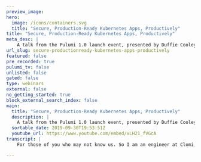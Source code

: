 ```yaml
---
preview_image:
hero:
  image: /icons/containers.svg
  title: "Secure, Production-Ready Kubernetes Apps, Productively"
title: "Secure, Production-Ready Kubernetes Apps, Productively"
meta_desc: |
    A talk from the Pulumi 1.0 launch event, presented by Duffie Cooley, Staff Architect at VMWare, and Mike Metral, Software Engineer at Pulumi.
url_slug: secure-productionready-kubernetes-apps-productively
featured: false
pre_recorded: true
pulumi_tv: false
unlisted: false
gated: false
type: webinars
external: false
no_getting_started: true
block_external_search_index: false
main:
  title: "Secure, Production-Ready Kubernetes Apps, Productively"
  description: |
    A talk from the Pulumi 1.0 launch event, presented by Duffie Cooley, Staff Architect at VMWare, and Mike Metral, Software Engineer at Pulumi.
  sortable_date: 2019-09-30T19:53:51Z
  youtube_url: https://www.youtube.com/embed/xLH21_fVGcA
transcript: |
    For those of you who may not know us. So I am an engineer at Clomi, I work on ready focus portions of our product. And likewise, Duffy does the same at vmware and we shared a former life with some coworkers of ours here. Shout out to cos and in that time, we've seen so many good and bad things about taking protection more bad than good. And we're here to tell you why we think things are starting to take a different turn for the better. So I'll turn it over to what are you doing? So um I'm Duffy, I'm ma on Twitter. Feel free to call me. I'm trying to increase my account. Um I'm actually, I'm talking about Uber news pretty much all the time in this talk. We're actually going to talk about some of the security, some applications on how to think about them. We're going to show you some kind of cool command line tools, some tricks about things. I'm also give you a quick high level overview of who we need. We're going to talk a little bit about what is in your team we're going to talk about. Um I'm gonna give you a quick five minute overview of what is CODIS. And we're gonna talk a little bit about what is a container. And then we're gonna talk about how you can use uh container orchestration, basically a form of container orchestration that CODIS takes to do some things, maybe that you don't as a cluster operator want people to do. And so we kind of go through those examples and then we'll also show you how you can actually mitigate that. And so this ties into the application security story by actually showing you some of the controls that you have within coo and discuss to actually mitigate some of the some of the risks that are just inherent in. So this first slide just talks about like all of them, I'm right in front of the speaker. So this first slide talks about basically all of the moving pieces of CODIS and we're just gonna talk about it as an application here. So in this slide, so I'm actually gonna step on the other side of the. So in this side, we have all of the moving parts of a need cluster. So when you set up a cluster in in EK or in some of these other environments, you really don't have any idea of what's happening inside of the dotted box, it's kind of happening outside of your control. But if you're actually standing up a co cluster in other environments, leveraging some of the source projects like cluster API or, and you actually get to see all of these pieces working together. Let's talk about what they are just really quickly give you a high level overview. Um The API server, as you can tell by all of the arrows are basically, is basically kind of like the center of the universe where the this API server does exactly what you might think it might do, right? It's going to do things like validate resources that are being submitted via the API it's going to handle things like authorization, authentication, those sorts of things. It's actually also where admission control happens and we'll talk a little bit about that. Like as we move through this, the we have the controller manager, this guy's job is actually to have a number of control loops that basically iterate over and over again and try to break down a higher level of obstructions things is called or stale sets down into pod or for the level of ins and we have the scheduler which does what the scheduler associates work with actual notes. And as we're talking about nodes, we can look over here on the right, see two clits and a container run time. This is actually where all of the heavy lifting happens. Um When we were talking about pods, that's actually the schedule of the minimal viable resource within the 2 m. Those pods are actually realized on the clit and the puli takes care of the life cycle of that real process running on a server somewhere. That's what the job is. Lastly, we have CD, which is basically a key value store that stores the state for all of the Cooper news clusters or all of the state within. That's a quick overview of all of the components. Let's talk about a flow here. So in the previous diagram, we said, keep my pod, we're going to actually be doing that live in a demo. I want to talk about what actually happens under the covers when these things happen. The reason I think it's important is because Cober itself is a distributed system. And at least a couple of months back, once the pod is actually created that pod object or spec it's been submitted to the API server. A P server goes through the process that we talked about before. Once it's actually allowed admission into the cluster, that pod spec is persistent into the key value store and then the API server returns 200. OK? You give me a resource, I've accepted it. We're done. The next thing that happens is that the scheduler upon determining that a pot has been created but is not associated with a node will actually take that pot object, determine where to schedule that object and then persist back to the node name field or the selection that it makes. And again, the scheduler is now done, doesn't do any more work than that. It's basically just populates that node name field based on the predicates that are provided by that next thing that happens is actually the heavy lifting, we're going to start this process on a keyboard somewhere. So CUBIT will actually also have a watch on the API server and we'll see that there's a new pot that's been defined. It's been associated with this note. I'm going to download that spec and start doing real work. I'm going to start those processes that are, that are defined within those containers and run them on a server and manage the life cycle of them. And I'm going to report back up to the API server, things like status. One thing that's interesting about this slide is if we go back to the previous one, we can see that there's a controller manager in this diagram, but there's not a controller manager in this diagram. This is a loosely coupled system. I've defined a pod, which is already the lowest level abstraction. This is already the lowest level primitive. So there's nothing to break down into smaller primitives. There's no need for a controller manager. If I had specified within the pod, spec in no name. If I had populated that field, I could take the scheduler out of this picture as well because there would be no scheduling and we're going to show what this means and minus might be like a security service for community in general that was my five minute Uber need to talk. That was in the morning is what it is. So next I want to talk about like what is a container? How are, how many people actually in the room? I should have asked this already, but like how many people in the room are already pretty familiar with Cooper now? Right on. Well, the rest just got like kind of a course override of what of what it is. How many people in the room are familiar with containers? How many of those people can tell me what a container is in reference to like a Linux or a process. We're about to expand your horizons when you log into any Linux host and you type LS slash P or slash pro the pro system and then some pit and then the directory NS, you will actually see a mapping that represents what a container is in general, all of those things within that mapping. And we will show this when we do the demo part, we will agree on the particular name spaces that they are associated with it come. But effectively every process within the Linux kernel adds the primitively necessary to define isolation on a process level. All container is all containerization is is basically just making use of all of those pars to provide a different amount file system or a different container file system that's shipped with your container or a different network name space associated with just that one pot or a different pin name space. So that when you're inside the container, the only process I DS you see are the ones that are associated with that particular process, right? This is just process isolation and this is the kind of the aha moment when we think about like what the difference between virtualization and containerization is, right? Containerization is process isolation. If you start a process within a container and that process dies, the container dies. If you start a process within a VM and that process dies, the VM doesn't care, it's gonna keep going in perpetuity. This is the key difference between the two that we think about. We're also gonna talk a little bit about doctor and do so many. How many people here know what Doctor Docker is a few more of them that I expect. How many of you think that doctor and dock is exposing the underlying doctor socket on a container on a container host to the container? How many do you think it's actually exposing enough privilege to the container to create container primitives directly here? All right, we'll go in here, right. OK. OK. So this is actually a description of what a container is when we think about like all of the different things we talked about what they mean a container is a mount file system. This represents the actual doer image that file system that ships as part of your darker image a container file system, any shared house. Like if you actually have like persistent volumes or anything else like that, those sorts of things are actually associated with a, with a particular container. All of these things are limits kernel primitives that are together represent what the running container might be. And you can do things like you can do things like limit things like my cio things like create different network spaces. You can share all of these things within between containers, within a particular pod inside of it is and then there's also a set of constraints that you can apply, like you can define an external capabilities. So whether you want to be able to provide through the container, the ability to manipulate the network of that container, you can, there's quite a lot of constraints that you can define and we're going to talk about what that surface looks like this. So that was a quick crash course and we need some containers. Now, I'm gonna show you some kind of like moving on some things creeping in front of the like right in front of the speaker so that I don't feel right. You are yeah em shield. So this is a one liner that actually allows any authenticated user with that in the absence of admission control to take control of the underlying node. And this is a, this is leveraging the QK command line tool that shifts the CODIS and what it does effectively is it will actually just deploy an alpine Lix image and it will use to mount the underlying nose files, p name space and file system. And then they'll actually use an center inside of this container to basically take over the underlying note. This is possible for any authenticated user inside of a Cooper news cluster, but in the absence of admission control. So let's just shut that off a little bit. You, what I'm gonna do is I'm going to show you the actual manifest. I'm going to use this. And basically, it's just like that one letter, but I've actually just created a container that will actually allow me to schedule this directly on a host. And just like we were talking about before with the direct scheduling attack. If I populate the node name, I don't have to have a scheduler run in, I can actually pick any node with the cluster to the to target with this particular. So go ahead and I'm going to exe into that computer and look at the result of center is a tool that can be used to enter into any of the name spaces associated with container. It's a great tool that really exposes a lot of capability for interacting with all of those primitives that make up an actual container to solve the mystery of how a pod is actually configured. Like if I wanted to understand what part of parts are actually going to be bound to a specific pod. I might want to actually see like, you know, the results of like l look at a computer and see like what the actual process is actually found. So in this case, what I'm gonna do is jump into an NSX pot or an engine X pod and going to look at what, what ports are found. And so in this case, the interceptor command basically allows me to enter the network news space of that running container inside of my local machine here, basically only by identifying process ID or P ID that is that is working on this particular note. Once I enter it in, I can do things like assess my cell and which is kind of like the equivalent of that man, I can see that this particular container is is binding on port game. So that explains my mystery, right? It wasn't working, it wasn't designed to work the way I expected. I can also mount to the file system and look at the configuration of these things. Now, what's interesting about this is that I can do these particular things even if the container itself doesn't have a batch or doesn't have a shell. So this is actually that mapping that we've been talking about before. So this particular container, we can see the mapping between the sea, the I PC network, all of those things. And a particular number, these numbers are specific only to this pot or this container. If you look at, if you as a host and you looked at all of the rest of the processes, you might see that they all agree on this. But what else do we do as we talk about the Nexus name spacing all of these, all the time. We can also use any center to take over with the host without post path. We talk that we haven't talked about those path. But we, so this plan, I'm actually gonna use any center again. I'm gonna enter all of the name spaces associated with or. Now, what's neat about this is that basically what this allows me to do is get rot on the underline post. This one liner allows me to actually completely take over the underlying host, right? I can do, I, I can see the underline host, I can do pretty much anything inside of this space. I have complete own over the under post. And this is possible in any news in the sorry. So that's what an authenticated user can do inside of without the control. They can do pretty much anything you need to learn. How do we fix it? How do we actually stop that from happening? One of the only service that we have to actually control, this is a mission controller and this gives us the ability to validate or rotate resources as they're defined inside the API survey. So in this case, I'm actually going to show off security policies and how those things can actually allow us to limit the scope of this particular type of attack is act as an emission control for your community customers. And they allow you to limit things, change things in a reasonable way. Pot security policies give you the ability to define things like um within the, within the particular pots. And then, so I set the privilege flag, I can set a pot security policy globally with an investor that says nobody can define privilege flags. And if I needed more than that, then I can actually allow only those pods within a particular name space to have that capability, deny everybody else that particular capability. Same thing with the underlying post file system or host network or capabilities. All of these things, I think to train all those with top security policies. And a now the ordering of prosecuting policies is a little tough to go around and the U I. But generally what happens is that the ordering of prosecuting policy application will be, will be validating before mutating, which means that if you, if you have defined multiple security policies within the, the whatever entity it is that's creating that policy if they have access to multiple pot security policies. The first one that actually allows without mutating an object will win and only that security policy will apply. They not, they don't, you don't accumulate or aggregate. It's just the first policy that applies, that doesn't change the object for them. And if it, if no validating object, no validating policy applies, then we will go through the mutated ones. And again, even a mutated one, only the first mutating policy will actually affect the pot. Because at that point, it has been accepted. Security policies are tough to work with because they actually tie into our back. We have to think about the entity that we create in the pot and associate security policies with that entity within cos we talked about the controller manager, the controlling manager is responsible for running things like the employment controller controller. And actually in those sorts of those entities are responsible sometimes for creating pods directly. And we have to associate the permissions to those security policies that we want, apply them to those specific controllers or to groups of you. So let's do all of this. Thank you, Duffy. So as Duffy pretty much showcased, this is pretty right for picking, right? If you're looking to attack a coup without having default PSP in place policies, you're pretty much out of luck. So the beauty of that is that, is that in every single provider, what essentially happens whether I'm running on Azure, whether they're running eks or if I'm running on G they all come baked in with their own pot security policies and most of them are pretty wide open. So they allow a blanking kind of policy that anything goes that is not something you want to roll out of the gates. So the good thing about managed clusters like E and G and A is that they give you a but that is a vanilla cluster, you cannot actually use them, right? Not in production. So the cool thing about hay is because we support many SDK across all of our platforms. I literally defined three clusters and three lines that is pretty powerful. If I want to actually go into the actual actual cloud, I can go and inspect that based on ours on the column on the right, you're my E cluster, I define my VPC that it's going to be deployed to. I deploy some rolls. I send the properties to the cluster itself, the version of cabernets and then I'm mapping some roles if I want to actually take over as a different user. When I deploy this, what actually is given to me is three different few FIS, one for EKS, one for Aks and one for G. I also deployed a pine cluster. It's a cabs and Docker Fuster and that is just local. So essentially all you need to work with the Pulumi is a file, we wrap a provider around that and in bloomy, that is the object that you work with. So this is pretty neat. I don't want to bore you the detail of setting a up, but this runs and you get a couple of Custer if I switch terminals here, I'm now going to deploy something into that. So because we have all these sdks available and because each thing is wrapped up in what we call a provider, you can now simply put this in a four loaf. Hey, look, we actually have a real fora and in that for loop, we can do a couple of things, we can define our own default security policies out of the gates that replaces all of the blanket allow that all these providers put in and then replace that with something more coherent. That actually makes sense not to mention, deploy a relig application into that. So this kind of shows up how I can deploy engine with its flow balancer into all these different clusters. And so if I run an update, which I've already done for all of us, I get all this output and I can literally go to engine X on Azure, I can go to X on E, I can go to X on GE I can go to on my kind cluster. But wait, I'm getting yelled at because I don't have the authority here as an anonymous user to do this. Why? Because my default security policies have revoked all open wide privileges. So the neat thing about that is that we can not only set our own defaults, we can now showcase that we've provisioned all of our infrastructure. I am all the networking, the cluster itself. And then once the cluster is up, we can hook into that cluster and deploy anything else that we need to have. So in this case, we have cloud security policies, poll me by default. Ours do not manage cloud security policies, but we have this notion of what's called a dynamic provider, something that I create a crud interface on and I can manipulate to my heart's content. So in this, I've gone in and I said, look for each of these providers, some of them come with defaults that I cannot strip away. G for example, if I were to remove all these pot security policies from G all of their stuff would break. Likewise, in a very kind of wonky manner aks comes with its own security policy. But if you try to delete this root privileged pot security policy, they have an add on manager, they add it right back in seconds later. So what do we do? We have to at least scope it to our capabilities to make sure we have the least privilege and that we have some control of what comes in after the fact because again, the lego blocks that we were given at the provider, they stop once that cluster is up. So it's on us to take the ball from there. So I decided to say these are the required lots of cloud security policies. And if you've worked with KTIS, I decided I'm going to create my own prosecutor policy. I'm going to create my own demo, privileged prosecuting policy and my own restricted policy. But they're each going to be gated to different groups within COTIS in this case, only the service accounts in the Pew system name space. So what does that look like? So if I go ahead and go into the looming, one of the neat things is the code is the state. So just like I deployed the engine next app, if I were to comment that out here, that code is no longer live and take that on here. And if I were to rerun an update, what will happen is that because they removed the code, that deployment will go away. So if you have a much easier way to work with the infrastructure with the state that belongs to it, and this feels more intuitive to what we all want to work with both of these. You're not in a situation where you just continue to it, right? And so the cool thing is you can do that on. So if you're testing, they say you want to do a testing across all discriminated clusters, you can visualize what that would be like. And again, the code is the desired state. So that's going to go off and delete and all the deployments are gone. Now to talk to what Duffy was really getting to is by default, we don't have the greatest security policies. So we bake on our own. I created this cluster as the Mike pou user in a and by default, whoever provisions the cluster gets super roots on all of this. So the super route can do whatever they want. Now to show that because the writer is just ac file, I'm going to show what it takes to deploy a roof privilege pod and the dock and doctor pod that Duffy was talking to here and show that the super route user can in fact deploy this as we expect. So that will go off and deploy in about 15, 20 seconds. And as we expect because I am the super roof user, all of these pods will come up. And again, I'm leveraging my cum big file that I created as Subaru and that's just defined as the proprietor and it's just the property and how you deploy the actual pods or the employment for that matter. So as you see the pod comes up as we expect, I am Subaru, let's go ahead and blow that away and try that as a different user who scoped to one where finer grain are back and who's not allowed to do this because they're forced to be restricted security policy. Thanks. So I'm just going to blow that away real quick just to kind of show you the clean slate. Give that a couple of seconds. But the cool thing about that is because we can just mix and match all of this because in Pernetti's everything is a few config file that gives you so much flexibility in how you manipulate, how you manage and how you actually work clusters. And again, because we can look into a cluster after it's up, that gives us the ability to actually set our standards, to set all our best practices to limit actual capabilities or even set proper defaults that we may need. So that will go off and delete the pods from the super root user and that will be done in just a second. And I'm going ahead and set this up for the next user who's finally scoped. So I created an additional user called better because better knows better than to run in a privileged setting. And better mite is actually scoped with I AM. And to be only using this finer scope rules here, they can only create pause deployments with the sets and PV CS within the default name space. Anything else beyond that they're going to get yelled at? So if I go ahead and save this and I run it as my better mic provider, which is my cupid fake file that the better mic has. I will get Pulumi to show me a little bit more different out. But this time around that shows that we can not only bake in our po defaults and that on top of that leverage our back to tell us that we are not allowed to be doing these things. So give it about 10 more seconds where and shortly enough, we should get a warning. There we go. And it says sorry, we cannot run these containers because the better mic user is not allowed to run a privilege container. They're not allowed to use the host file system. And that by itself is miles ahead of what we would ever have the capability of doing with any other tool. So with that, let me switch back to the slides. So that pretty much does it on our end. If you have any more questions, there's a QR code, just put your camera at it and I'll show you the link to all of our slides to all of the res and look for us after if you have any questions. Thanks. I thank you so much. So if you're working in this space, you can, you know, meet anybody at this table right, right over here or um for M or Joe here at the. Thank you very much.

---
```

